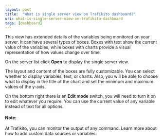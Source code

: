 ```yaml
---
layout: post
title:  "What is single server view on Trafikito dashboard?"
uri: what-is-single-server-view-on-trafikito-dashboard
tags: [dashboard]
---
```


This view has extended details of the variables being monitored on your server. It can have several types of boxes. 
Boxes with text show the current value of the variables, while boxes with charts provide a visual representation of
how values change over time.

<!--more-->

On the server list click **Open** to display the single server view.

The layout and content of the boxes are fully customizable. You can select whether to display variables, text, or 
charts. Also, you will be able to choose what to display in the title of the chart and set the minimum and maximum 
values of the y-axis.

On the bottom right there is an **Edit mode** switch, you will need to turn it on to edit whatever you require. 
You can use the current value of any variable instead of text for all options.

#### Note:

At Trafikito, you can monitor the output of any command. Learn more about how to add custom data sources or variables.